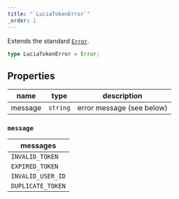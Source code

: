 ```yaml
---
title: "`LuciaTokenError`"
_order: 1
---
```


Extends the standard [`Error`](https://developer.mozilla.org/en-US/docs/web/javascript/reference/global_objects/error).

```ts
type LuciaTokenError = Error;
```

## Properties

| name    | type     | description               |
| ------- | -------- | ------------------------- |
| message | `string` | error message (see below) |

### `message`

| messages          |
| ----------------- |
| `INVALID_TOKEN`   |
| `EXPIRED_TOKEN`   |
| `INVALID_USER_ID` |
| `DUPLICATE_TOKEN` |
